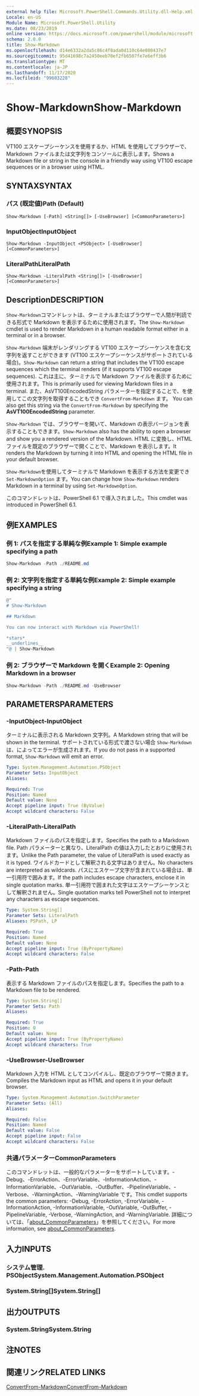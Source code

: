 ```yaml
---
external help file: Microsoft.PowerShell.Commands.Utility.dll-Help.xml
Locale: en-US
Module Name: Microsoft.PowerShell.Utility
ms.date: 08/23/2019
online version: https://docs.microsoft.com/powershell/module/microsoft.powershell.utility/show-markdown?view=powershell-7.2&WT.mc_id=ps-gethelp
schema: 2.0.0
title: Show-Markdown
ms.openlocfilehash: d14e6332a2da5c86c4f8ada0d110c64e080437e7
ms.sourcegitcommit: 95d41698c7a2450eeb70ef2fb6507fe7e6eff3b6
ms.translationtype: MT
ms.contentlocale: ja-JP
ms.lasthandoff: 11/17/2020
ms.locfileid: "99603228"
---
```

# <span data-ttu-id="71d77-102">Show-Markdown</span><span class="sxs-lookup"><span data-stu-id="71d77-102">Show-Markdown</span></span>

## <span data-ttu-id="71d77-103">概要</span><span class="sxs-lookup"><span data-stu-id="71d77-103">SYNOPSIS</span></span>
<span data-ttu-id="71d77-104">VT100 エスケープシーケンスを使用するか、HTML を使用してブラウザーで、Markdown ファイルまたは文字列をコンソールに表示します。</span><span class="sxs-lookup"><span data-stu-id="71d77-104">Shows a Markdown file or string in the console in a friendly way using VT100 escape sequences or in a browser using HTML.</span></span>

## <span data-ttu-id="71d77-105">SYNTAX</span><span class="sxs-lookup"><span data-stu-id="71d77-105">SYNTAX</span></span>

### <span data-ttu-id="71d77-106">パス (既定値)</span><span class="sxs-lookup"><span data-stu-id="71d77-106">Path (Default)</span></span>

```
Show-Markdown [-Path] <String[]> [-UseBrowser] [<CommonParameters>]
```

### <span data-ttu-id="71d77-107">InputObject</span><span class="sxs-lookup"><span data-stu-id="71d77-107">InputObject</span></span>

```
Show-Markdown -InputObject <PSObject> [-UseBrowser] [<CommonParameters>]
```

### <span data-ttu-id="71d77-108">LiteralPath</span><span class="sxs-lookup"><span data-stu-id="71d77-108">LiteralPath</span></span>

```
Show-Markdown -LiteralPath <String[]> [-UseBrowser] [<CommonParameters>]
```

## <span data-ttu-id="71d77-109">Description</span><span class="sxs-lookup"><span data-stu-id="71d77-109">DESCRIPTION</span></span>

<span data-ttu-id="71d77-110">`Show-Markdown`コマンドレットは、ターミナルまたはブラウザーで人間が判読できる形式で Markdown を表示するために使用されます。</span><span class="sxs-lookup"><span data-stu-id="71d77-110">The `Show-Markdown` cmdlet is used to render Markdown in a human readable format either in a terminal or in a browser.</span></span>

<span data-ttu-id="71d77-111">`Show-Markdown` 端末がレンダリングする VT100 エスケープシーケンスを含む文字列を返すことができます (VT100 エスケープシーケンスがサポートされている場合)。</span><span class="sxs-lookup"><span data-stu-id="71d77-111">`Show-Markdown` can return a string that includes the VT100 escape sequences which the terminal renders (if it supports VT100 escape sequences).</span></span> <span data-ttu-id="71d77-112">これは主に、ターミナルで Markdown ファイルを表示するために使用されます。</span><span class="sxs-lookup"><span data-stu-id="71d77-112">This is primarily used for viewing Markdown files in a terminal.</span></span> <span data-ttu-id="71d77-113">また、AsVT100EncodedString パラメーターを指定することで、を使用してこの文字列を取得することもでき `ConvertFrom-Markdown` ます。 </span><span class="sxs-lookup"><span data-stu-id="71d77-113">You can also get this string via the `ConvertFrom-Markdown` by specifying the **AsVT100EncodedString** parameter.</span></span>

<span data-ttu-id="71d77-114">`Show-Markdown` では、ブラウザーを開いて、Markdown の表示バージョンを表示することもできます。</span><span class="sxs-lookup"><span data-stu-id="71d77-114">`Show-Markdown` also has the ability to open a browser and show you a rendered version of the Markdown.</span></span> <span data-ttu-id="71d77-115">HTML に変換し、HTML ファイルを既定のブラウザーで開くことで、Markdown を表示します。</span><span class="sxs-lookup"><span data-stu-id="71d77-115">It renders the Markdown by turning it into HTML and opening the HTML file in your default browser.</span></span>

<span data-ttu-id="71d77-116">`Show-Markdown`を使用してターミナルで Markdown を表示する方法を変更でき `Set-MarkdownOption` ます。</span><span class="sxs-lookup"><span data-stu-id="71d77-116">You can change how `Show-Markdown` renders Markdown in a terminal by using `Set-MarkdownOption`.</span></span>

<span data-ttu-id="71d77-117">このコマンドレットは、PowerShell 6.1 で導入されました。</span><span class="sxs-lookup"><span data-stu-id="71d77-117">This cmdlet was introduced in PowerShell 6.1.</span></span>

## <span data-ttu-id="71d77-118">例</span><span class="sxs-lookup"><span data-stu-id="71d77-118">EXAMPLES</span></span>

### <span data-ttu-id="71d77-119">例 1: パスを指定する単純な例</span><span class="sxs-lookup"><span data-stu-id="71d77-119">Example 1: Simple example specifying a path</span></span>

```powershell
Show-Markdown -Path ./README.md
```

### <span data-ttu-id="71d77-120">例 2: 文字列を指定する単純な例</span><span class="sxs-lookup"><span data-stu-id="71d77-120">Example 2: Simple example specifying a string</span></span>

```powershell
@"
# Show-Markdown

## Markdown

You can now interact with Markdown via PowerShell!

*stars*
__underlines__
"@ | Show-Markdown
```

### <span data-ttu-id="71d77-121">例 2: ブラウザーで Markdown を開く</span><span class="sxs-lookup"><span data-stu-id="71d77-121">Example 2: Opening Markdown in a browser</span></span>

```powershell
Show-Markdown -Path ./README.md -UseBrowser
```

## <span data-ttu-id="71d77-122">PARAMETERS</span><span class="sxs-lookup"><span data-stu-id="71d77-122">PARAMETERS</span></span>

### <span data-ttu-id="71d77-123">-InputObject</span><span class="sxs-lookup"><span data-stu-id="71d77-123">-InputObject</span></span>

<span data-ttu-id="71d77-124">ターミナルに表示される Markdown 文字列。</span><span class="sxs-lookup"><span data-stu-id="71d77-124">A Markdown string that will be shown in the terminal.</span></span> <span data-ttu-id="71d77-125">サポートされている形式で渡さない場合 `Show-Markdown` は、によってエラーが生成されます。</span><span class="sxs-lookup"><span data-stu-id="71d77-125">If you do not pass in a supported format, `Show-Markdown` will emit an error.</span></span>

```yaml
Type: System.Management.Automation.PSObject
Parameter Sets: InputObject
Aliases:

Required: True
Position: Named
Default value: None
Accept pipeline input: True (ByValue)
Accept wildcard characters: False
```

### <span data-ttu-id="71d77-126">-LiteralPath</span><span class="sxs-lookup"><span data-stu-id="71d77-126">-LiteralPath</span></span>

<span data-ttu-id="71d77-127">Markdown ファイルのパスを指定します。</span><span class="sxs-lookup"><span data-stu-id="71d77-127">Specifies the path to a Markdown file.</span></span> <span data-ttu-id="71d77-128">Path パラメーターと異なり、LiteralPath の値は入力したとおりに使用されます。</span><span class="sxs-lookup"><span data-stu-id="71d77-128">Unlike the Path parameter, the value of LiteralPath is used exactly as it is typed.</span></span> <span data-ttu-id="71d77-129">ワイルドカードとして解釈される文字はありません。</span><span class="sxs-lookup"><span data-stu-id="71d77-129">No characters are interpreted as wildcards.</span></span> <span data-ttu-id="71d77-130">パスにエスケープ文字が含まれている場合は、単一引用符で囲みます。</span><span class="sxs-lookup"><span data-stu-id="71d77-130">If the path includes escape characters, enclose it in single quotation marks.</span></span> <span data-ttu-id="71d77-131">単一引用符で囲まれた文字はエスケープシーケンスとして解釈されません。</span><span class="sxs-lookup"><span data-stu-id="71d77-131">Single quotation marks tell PowerShell not to interpret any characters as escape sequences.</span></span>

```yaml
Type: System.String[]
Parameter Sets: LiteralPath
Aliases: PSPath, LP

Required: True
Position: Named
Default value: None
Accept pipeline input: True (ByPropertyName)
Accept wildcard characters: False
```

### <span data-ttu-id="71d77-132">-Path</span><span class="sxs-lookup"><span data-stu-id="71d77-132">-Path</span></span>

<span data-ttu-id="71d77-133">表示する Markdown ファイルのパスを指定します。</span><span class="sxs-lookup"><span data-stu-id="71d77-133">Specifies the path to a Markdown file to be rendered.</span></span>

```yaml
Type: System.String[]
Parameter Sets: Path
Aliases:

Required: True
Position: 0
Default value: None
Accept pipeline input: True (ByPropertyName)
Accept wildcard characters: True
```

### <span data-ttu-id="71d77-134">-UseBrowser</span><span class="sxs-lookup"><span data-stu-id="71d77-134">-UseBrowser</span></span>

<span data-ttu-id="71d77-135">Markdown 入力を HTML としてコンパイルし、既定のブラウザーで開きます。</span><span class="sxs-lookup"><span data-stu-id="71d77-135">Compiles the Markdown input as HTML and opens it in your default browser.</span></span>

```yaml
Type: System.Management.Automation.SwitchParameter
Parameter Sets: (All)
Aliases:

Required: False
Position: Named
Default value: False
Accept pipeline input: False
Accept wildcard characters: False
```

### <span data-ttu-id="71d77-136">共通パラメーター</span><span class="sxs-lookup"><span data-stu-id="71d77-136">CommonParameters</span></span>

<span data-ttu-id="71d77-137">このコマンドレットは、一般的なパラメーターをサポートしています。-Debug、-ErrorAction、-ErrorVariable、-InformationAction、-InformationVariable、-OutVariable、-OutBuffer、-PipelineVariable、-Verbose、-WarningAction、-WarningVariable です。</span><span class="sxs-lookup"><span data-stu-id="71d77-137">This cmdlet supports the common parameters: -Debug, -ErrorAction, -ErrorVariable, -InformationAction, -InformationVariable, -OutVariable, -OutBuffer, -PipelineVariable, -Verbose, -WarningAction, and -WarningVariable.</span></span> <span data-ttu-id="71d77-138">詳細については、「[about_CommonParameters](https://go.microsoft.com/fwlink/?LinkID=113216)」を参照してください。</span><span class="sxs-lookup"><span data-stu-id="71d77-138">For more information, see [about_CommonParameters](https://go.microsoft.com/fwlink/?LinkID=113216).</span></span>

## <span data-ttu-id="71d77-139">入力</span><span class="sxs-lookup"><span data-stu-id="71d77-139">INPUTS</span></span>

### <span data-ttu-id="71d77-140">システム管理. PSObject</span><span class="sxs-lookup"><span data-stu-id="71d77-140">System.Management.Automation.PSObject</span></span>

### <span data-ttu-id="71d77-141">System.String[]</span><span class="sxs-lookup"><span data-stu-id="71d77-141">System.String[]</span></span>

## <span data-ttu-id="71d77-142">出力</span><span class="sxs-lookup"><span data-stu-id="71d77-142">OUTPUTS</span></span>

### <span data-ttu-id="71d77-143">System.String</span><span class="sxs-lookup"><span data-stu-id="71d77-143">System.String</span></span>

## <span data-ttu-id="71d77-144">注</span><span class="sxs-lookup"><span data-stu-id="71d77-144">NOTES</span></span>

## <span data-ttu-id="71d77-145">関連リンク</span><span class="sxs-lookup"><span data-stu-id="71d77-145">RELATED LINKS</span></span>

[<span data-ttu-id="71d77-146">ConvertFrom-Markdown</span><span class="sxs-lookup"><span data-stu-id="71d77-146">ConvertFrom-Markdown</span></span>](ConvertFrom-Markdown.md)

